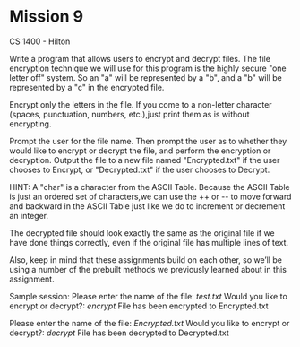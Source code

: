 # Mission 9

CS 1400 - Hilton

Write a program that allows users to encrypt and decrypt files. The file encryption technique we will use for this program is the highly secure "one letter off" system. So an "a" will be represented by a "b", and a "b" will be represented by a "c" in the encrypted file.

Encrypt only the letters in the file. If you come to a non-letter character (spaces, punctuation, numbers, etc.),just print them as is without encrypting.

Prompt the user for the file name. Then prompt the user as to whether they would like to encrypt or decrypt the file, and perform the encryption or decryption. Output the file to a new file named "Encrypted.txt" if the user chooses to Encrypt, or "Decrypted.txt" if the user chooses to Decrypt.

HINT: A "char" is a character from the ASCII Table. Because the ASCII Table is just an ordered set of characters,we can use the ++ or -- to move forward and backward in the ASCII Table just like we do to increment or decrement an integer.

The decrypted file should look exactly the same as the original file if we have done things correctly, even if the original file has multiple lines of text.

Also, keep in mind that these assignments build on each other, so we’ll be using a number of the prebuilt methods we previously learned about in this assignment.

Sample session:
Please enter the name of the file: *test.txt*
Would you like to encrypt or decrypt?: *encrypt*
File has been encrypted to Encrypted.txt

Please enter the name of the file: *Encrypted.txt*
Would you like to encrypt or decrypt?: *decrypt*
File has been decrypted to Decrypted.txt